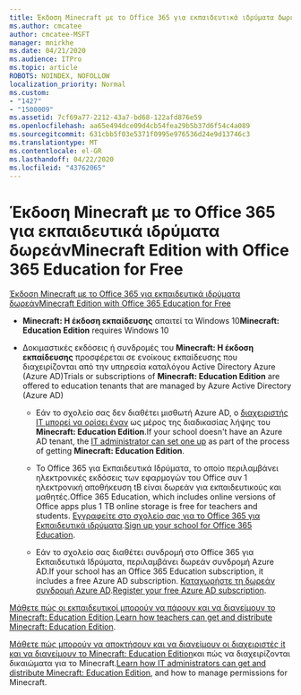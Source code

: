 ```yaml
---
title: Έκδοση Minecraft με το Office 365 για εκπαιδευτικά ιδρύματα δωρεάν
ms.author: cmcatee
author: cmcatee-MSFT
manager: mnirkhe
ms.date: 04/21/2020
ms.audience: ITPro
ms.topic: article
ROBOTS: NOINDEX, NOFOLLOW
localization_priority: Normal
ms.custom:
- "1427"
- "1500009"
ms.assetid: 7cf69a77-2212-43a7-bd68-122afd876e59
ms.openlocfilehash: aa65e494dce09d4cb54fea29b5b37d6f54c4a089
ms.sourcegitcommit: 631cbb5f03e5371f0995e976536d24e9d13746c3
ms.translationtype: MT
ms.contentlocale: el-GR
ms.lasthandoff: 04/22/2020
ms.locfileid: "43762065"
---
```

# <a name="minecraft-edition-with-office-365-education-for-free"></a><span data-ttu-id="43bf4-102">Έκδοση Minecraft με το Office 365 για εκπαιδευτικά ιδρύματα δωρεάν</span><span class="sxs-lookup"><span data-stu-id="43bf4-102">Minecraft Edition with Office 365 Education for Free</span></span>

[<span data-ttu-id="43bf4-103">Έκδοση Minecraft με το Office 365 για εκπαιδευτικά ιδρύματα δωρεάν</span><span class="sxs-lookup"><span data-stu-id="43bf4-103">Minecraft Edition with Office 365 Education for Free</span></span>](https://docs.microsoft.com/education/windows/get-minecraft-for-education)
  
- <span data-ttu-id="43bf4-104">**Minecraft: Η έκδοση εκπαίδευσης** απαιτεί τα Windows 10</span><span class="sxs-lookup"><span data-stu-id="43bf4-104">**Minecraft: Education Edition** requires Windows 10</span></span>

- <span data-ttu-id="43bf4-105">Δοκιμαστικές εκδόσεις ή συνδρομές του **Minecraft: Η έκδοση εκπαίδευσης** προσφέρεται σε ενοίκους εκπαίδευσης που διαχειρίζονται από την υπηρεσία καταλόγου Active Directory Azure (Azure AD)</span><span class="sxs-lookup"><span data-stu-id="43bf4-105">Trials or subscriptions of **Minecraft: Education Edition** are offered to education tenants that are managed by Azure Active Directory (Azure AD)</span></span>

  - <span data-ttu-id="43bf4-106">Εάν το σχολείο σας δεν διαθέτει μισθωτή Azure AD, ο [διαχειριστής IT μπορεί να ορίσει έναν](https://docs.microsoft.com/education/windows/school-get-minecraft) ως μέρος της διαδικασίας λήψης του **Minecraft: Education Edition**.</span><span class="sxs-lookup"><span data-stu-id="43bf4-106">If your school doesn't have an Azure AD tenant, the [IT administrator can set one up](https://docs.microsoft.com/education/windows/school-get-minecraft) as part of the process of getting **Minecraft: Education Edition**.</span></span>

  - <span data-ttu-id="43bf4-107">Το Office 365 για Εκπαιδευτικά Ιδρύματα, το οποίο περιλαμβάνει ηλεκτρονικές εκδόσεις των εφαρμογών του Office συν 1 ηλεκτρονική αποθήκευση tB είναι δωρεάν για εκπαιδευτικούς και μαθητές.</span><span class="sxs-lookup"><span data-stu-id="43bf4-107">Office 365 Education, which includes online versions of Office apps plus 1 TB online storage is free for teachers and students.</span></span> <span data-ttu-id="43bf4-108">[Εγγραφείτε στο σχολείο σας για το Office 365 για Εκπαιδευτικά ιδρύματα](https://products.office.com/academic/office-365-education-plan).</span><span class="sxs-lookup"><span data-stu-id="43bf4-108">[Sign up your school for Office 365 Education](https://products.office.com/academic/office-365-education-plan).</span></span>

  - <span data-ttu-id="43bf4-109">Εάν το σχολείο σας διαθέτει συνδρομή στο Office 365 για Εκπαιδευτικά Ιδρύματα, περιλαμβάνει δωρεάν συνδρομή Azure AD.</span><span class="sxs-lookup"><span data-stu-id="43bf4-109">If your school has an Office 365 Education subscription, it includes a free Azure AD subscription.</span></span> <span data-ttu-id="43bf4-110">[Καταχωρήστε τη δωρεάν συνδρομή Azure AD](https://msdn.microsoft.com/library/windows/hardware/mt703369%28v=vs.85%29.aspx).</span><span class="sxs-lookup"><span data-stu-id="43bf4-110">[Register your free Azure AD subscription](https://msdn.microsoft.com/library/windows/hardware/mt703369%28v=vs.85%29.aspx).</span></span>

<span data-ttu-id="43bf4-111">[Μάθετε πώς οι εκπαιδευτικοί μπορούν να πάρουν και να διανείμουν το Minecraft: Education Edition](https://docs.microsoft.com/education/windows/teacher-get-minecraft).</span><span class="sxs-lookup"><span data-stu-id="43bf4-111">[Learn how teachers can get and distribute Minecraft: Education Edition](https://docs.microsoft.com/education/windows/teacher-get-minecraft).</span></span>
  
<span data-ttu-id="43bf4-112">[Μάθετε πώς μπορούν να αποκτήσουν και να διανείμουν οι διαχειριστές it και να διανείμουν το Minecraft: Education Edition](https://docs.microsoft.com/education/windows/school-get-minecraft)και πώς να διαχειρίζονται δικαιώματα για το Minecraft.</span><span class="sxs-lookup"><span data-stu-id="43bf4-112">[Learn how IT administrators can get and distribute Minecraft: Education Edition](https://docs.microsoft.com/education/windows/school-get-minecraft), and how to manage permissions for Minecraft.</span></span>